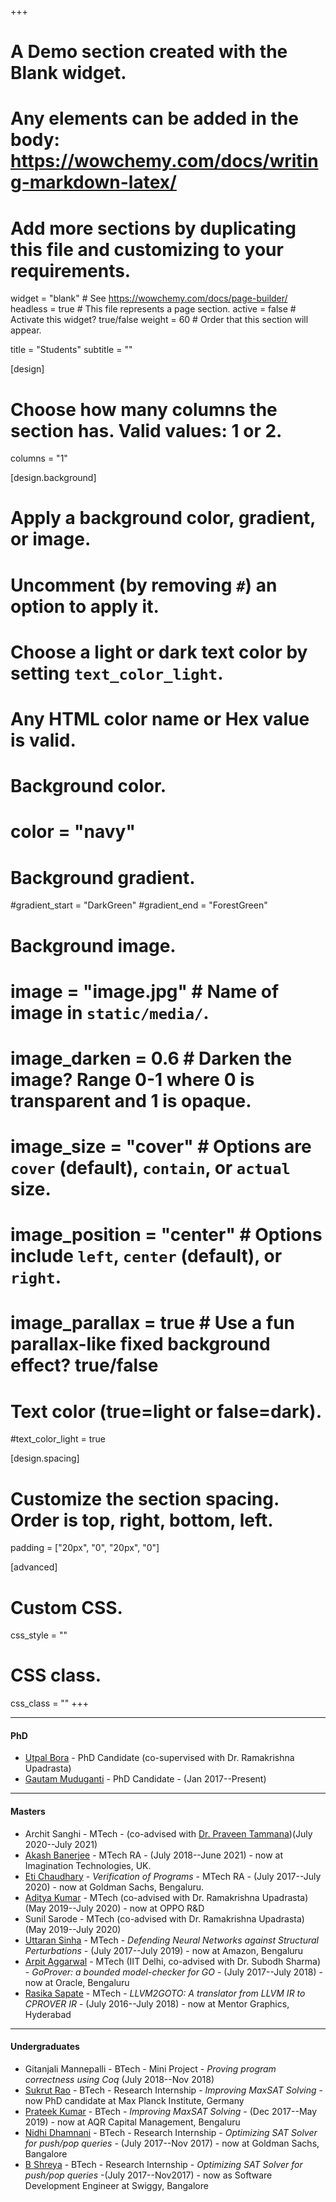 +++
# A Demo section created with the Blank widget.
# Any elements can be added in the body: https://wowchemy.com/docs/writing-markdown-latex/
# Add more sections by duplicating this file and customizing to your requirements.

widget = "blank"  # See https://wowchemy.com/docs/page-builder/
headless = true  # This file represents a page section.
active = false  # Activate this widget? true/false
weight = 60  # Order that this section will appear.

title = "Students"
subtitle = ""

[design]
  # Choose how many columns the section has. Valid values: 1 or 2.
  columns = "1"

[design.background]
  # Apply a background color, gradient, or image.
  #   Uncomment (by removing `#`) an option to apply it.
  #   Choose a light or dark text color by setting `text_color_light`.
  #   Any HTML color name or Hex value is valid.

  # Background color.
  # color = "navy"
  
  # Background gradient.
  #gradient_start = "DarkGreen"
  #gradient_end = "ForestGreen"
  
  # Background image.
  # image = "image.jpg"  # Name of image in `static/media/`.
  # image_darken = 0.6  # Darken the image? Range 0-1 where 0 is transparent and 1 is opaque.
  # image_size = "cover"  #  Options are `cover` (default), `contain`, or `actual` size.
  # image_position = "center"  # Options include `left`, `center` (default), or `right`.
  # image_parallax = true  # Use a fun parallax-like fixed background effect? true/false
  
  # Text color (true=light or false=dark).
  #text_color_light = true

[design.spacing]
  # Customize the section spacing. Order is top, right, bottom, left.
  padding = ["20px", "0", "20px", "0"]

[advanced]
 # Custom CSS. 
 css_style = ""
 
 # CSS class.
 css_class = ""
+++

---


#### PhD

* [Utpal Bora](https://utpalbora.com) - PhD Candidate (co-supervised with Dr. Ramakrishna Upadrasta)
* [Gautam Muduganti](https://www.linkedin.com/in/gautammuduganti/) - PhD Candidate - (Jan 2017--Present)


---

#### Masters
* Archit Sanghi - MTech - (co-advised with [Dr. Praveen Tammana](https://ptammana.wordpress.com/))(July 2020--July 2021)
* [Akash Banerjee](https://www.linkedin.com/in/akashbanerjeeab/) - MTech RA - (July 2018--June 2021) - now at Imagination Technologies, UK.
* [Eti Chaudhary](https://etichaudhary.github.io) - _Verification of Programs_ - MTech RA - (July 2017--July 2020) - now at Goldman Sachs, Bengaluru.
* [Aditya Kumar](https://www.linkedin.com/in/npakr/) - MTech (co-advised with Dr. Ramakrishna Upadrasta) (May 2019--July 2020) - now at OPPO R&D
* Sunil Sarode - MTech (co-advised with Dr. Ramakrishna Upadrasta) (May 2019--July 2020)
* [Uttaran Sinha](https://uttaransinha.github.io) - MTech - _Defending Neural Networks against Structural Perturbations_ - (July 2017--July 2019) - now at Amazon, Bengaluru
* [Arpit Aggarwal](https://www.linkedin.com/in/arpit94/) - MTech (IIT Delhi, co-advised with Dr. Subodh Sharma) - _GoProver: a bounded model-checker for GO_ - (July 2017--July 2018) - now at Oracle, Bengaluru
* [Rasika Sapate](https://www.linkedin.com/in/rasika-sapate-67bb38a2/) - MTech - _LLVM2GOTO: A translator from LLVM IR to CPROVER IR_ - (July 2016--July 2018) - now at Mentor Graphics, Hyderabad

---

#### Undergraduates

* Gitanjali Mannepalli - BTech - Mini Project - _Proving program correctness using Coq_ (July 2018--Nov 2018)
* [Sukrut Rao](https://sukrutrao.github.io) - BTech - Research Internship - _Improving MaxSAT Solving_ - now PhD candidate at Max Planck Institute, Germany
* [Prateek Kumar](https://prateekkumar.in) - BTech - _Improving MaxSAT Solving_ - (Dec 2017--May 2019) - now at AQR Capital Management, Bengaluru
* [Nidhi Dhamnani](https://www.linkedin.com/in/nidhidhamnani/) - BTech - Research Internship - _Optimizing SAT Solver for push/pop queries_ - (July 2017--Nov 2017) - now at Goldman Sachs, Bangalore
* [B Shreya](https://www.linkedin.com/in/ballijepalli-shreya-b25384112/) - BTech - Research Internship - _Optimizing SAT Solver for push/pop queries_ -(July 2017--Nov2017) - now as Software Development Engineer at Swiggy, Bangalore

